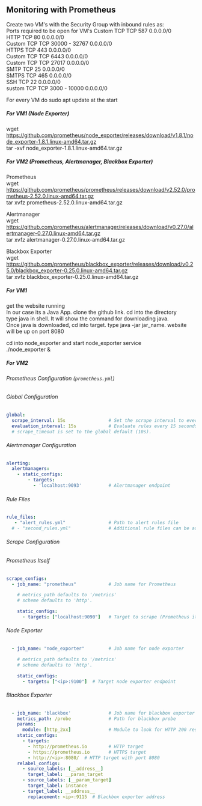 ## Monitoring with Prometheus

Create two VM's with the Security Group with inbound rules as:  
Ports required to be open for VM's
Custom TCP	TCP	587	0.0.0.0/0  
HTTP	TCP	80	0.0.0.0/0  
Custom TCP	TCP	30000 - 32767	0.0.0.0/0  
HTTPS	TCP	443	0.0.0.0/0  
Custom TCP	TCP	6443	0.0.0.0/0  
Custom TCP	TCP	27017	0.0.0.0/0  
SMTP	TCP	25	0.0.0.0/0  
SMTPS	TCP	465	0.0.0.0/0  
SSH	TCP	22	0.0.0.0/0  
sustom TCP	TCP	3000 - 10000	0.0.0.0/0  


For every VM do sudo apt update at the start  

##### For VM1 (Node Exporter)  
wget https://github.com/prometheus/node_exporter/releases/download/v1.8.1/node_exporter-1.8.1.linux-amd64.tar.gz  
tar -xvf node_exporter-1.8.1.linux-amd64.tar.gz  

##### For VM2 (Prometheus, Alertmanager, Blackbox Exporter)
Prometheus  
wget https://github.com/prometheus/prometheus/releases/download/v2.52.0/prometheus-2.52.0.linux-amd64.tar.gz  
tar xvfz prometheus-2.52.0.linux-amd64.tar.gz  

Alertmanager  
wget https://github.com/prometheus/alertmanager/releases/download/v0.27.0/alertmanager-0.27.0.linux-amd64.tar.gz  
tar xvfz alertmanager-0.27.0.linux-amd64.tar.gz  

Blackbox Exporter  
wget https://github.com/prometheus/blackbox_exporter/releases/download/v0.25.0/blackbox_exporter-0.25.0.linux-amd64.tar.gz  
tar xvfz blackbox_exporter-0.25.0.linux-amd64.tar.gz  


##### For VM1  
get the website running   
In our case its a Java App. clone the github link.  cd into the directory  
type java in  shell. It will show the command for downloading java.  
Once java is downloaded, cd into target.  type java -jar jar_name. website will be up on port 8080  
 
cd into node_exporter and start node_exporter service  
./node_exporter &  

##### For VM2

###### Prometheus Configuration (`prometheus.yml`)

###### Global Configuration
```yaml
global:
  scrape_interval: 15s                # Set the scrape interval to every 15 seconds. Default is every 1 minute.
  evaluation_interval: 15s            # Evaluate rules every 15 seconds. The default is every 1 minute.
  # scrape_timeout is set to the global default (10s).
```

###### Alertmanager Configuration
```yaml
alerting:
  alertmanagers:
    - static_configs:
        - targets:
          - 'localhost:9093'          # Alertmanager endpoint
```

######  Rule Files
```yaml
rule_files:
   - "alert_rules.yml"                # Path to alert rules file
  # - "second_rules.yml"              # Additional rule files can be added here
```

######  Scrape Configuration
######  Prometheus Itself
```yaml
scrape_configs:
  - job_name: "prometheus"            # Job name for Prometheus

    # metrics_path defaults to '/metrics'
    # scheme defaults to 'http'.

    static_configs:
      - targets: ["localhost:9090"]   # Target to scrape (Prometheus itself)
```

###### Node Exporter
```yaml
  - job_name: "node_exporter"         # Job name for node exporter

    # metrics_path defaults to '/metrics'
    # scheme defaults to 'http'.

    static_configs:
      - targets: ["<ip>:9100"]  # Target node exporter endpoint
```

###### Blackbox Exporter
```yaml
  - job_name: 'blackbox'              # Job name for blackbox exporter
    metrics_path: /probe              # Path for blackbox probe
    params:
      module: [http_2xx]              # Module to look for HTTP 200 response
    static_configs:
      - targets:
        - http://prometheus.io        # HTTP target
        - https://prometheus.io       # HTTPS target
        - http://<ip>:8080/  # HTTP target with port 8080
    relabel_configs:
      - source_labels: [__address__]
        target_label: __param_target
      - source_labels: [__param_target]
        target_label: instance
      - target_label: __address__
        replacement: <ip>:9115  # Blackbox exporter address
```